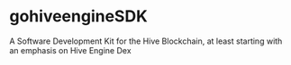 # gohiveengineSDK
A Software Development Kit for the Hive Blockchain, at least starting with an emphasis on Hive Engine Dex
